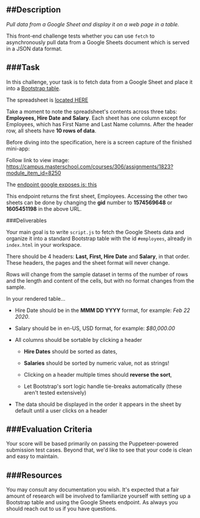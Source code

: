 ## ##Description

_Pull data from a Google Sheet and display it on a web page in a table._

This front-end challenge tests whether you can use `fetch` to asynchronously pull data from a Google Sheets document which is served in a JSON data format.

## ###**Task**

In this challenge, your task is to fetch data from a Google Sheet and place it into a [Bootstrap table](https://getbootstrap.com/docs/4.0/content/tables/).

The spreadsheet is [located HERE](https://docs.google.com/spreadsheets/d/1C1-em4w0yHmd2N7__9cCSFzxBEf_8r74hQJBsR6qWnE/edit?usp=sharing)

Take a moment to note the spreadsheet's contents across three tabs: **Employees, Hire Date and Salary**. Each sheet has one column except for Employees, which has First Name and Last Name columns. After the header row, all sheets have **10 rows of data**.

Before diving into the specification, here is a screen capture of the finished mini-app:

Follow link to view image: https://campus.masterschool.com/courses/306/assignments/1823?module_item_id=8250

The [endpoint google exposes is: this](https://docs.google.com/spreadsheets/d/1C1-em4w0yHmd2N7__9cCSFzxBEf_8r74hQJBsR6qWnE/gviz/tq?tqx=out:json&tq&gid=0)

This endpoint returns the first sheet, Employees. Accessing the other two sheets can be done by changing the **gid** number to **1574569648** or **1605451198** in the above URL.

###Deliverables

Your main goal is to write `script.js` to fetch the Google Sheets data and organize it into a standard Bootstrap table with the id `#employees`, already in `index.html` in your workspace.

There should be 4 headers: **Last, First, Hire Date** and **Salary**, in that order. These headers, the pages and the sheet format will never change.

Rows will change from the sample dataset in terms of the number of rows and the length and content of the cells, but with no format changes from the sample.

In your rendered table...

- Hire Date should be in the **MMM DD YYYY** format, for example: _Feb 22 2020_.

- Salary should be in en-US, USD format, for example: _$80,000.00_

- All columns should be sortable by clicking a header

  - **Hire Dates** should be sorted as dates,

  - **Salaries** should be sorted by numeric value, not as strings!

  - Clicking on a header multiple times should **reverse the sort**,

  - Let Bootstrap's sort logic handle tie-breaks automatically (these aren't tested extensively)

- The data should be displayed in the order it appears in the sheet by default until a user clicks on a header

## ###Evaluation Criteria

Your score will be based primarily on passing the Puppeteer-powered submission test cases. Beyond that, we'd like to see that your code is clean and easy to maintain.

## ###Resources

You may consult any documentation you wish. It's expected that a fair amount of research will be involved to familiarize yourself with setting up a Bootstrap table and using the Google Sheets endpoint. As always you should reach out to us if you have questions.
